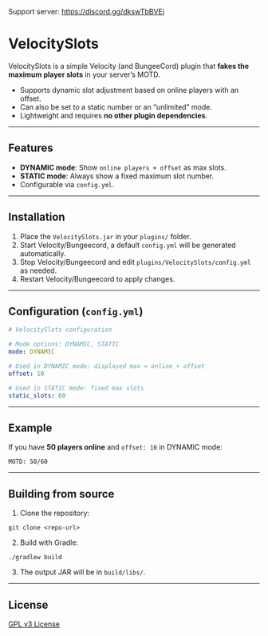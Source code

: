 Support server: https://discord.gg/dkswTbBVEj

# VelocitySlots

VelocitySlots is a simple Velocity (and BungeeCord) plugin that **fakes the maximum player slots** in your server’s MOTD.

* Supports dynamic slot adjustment based on online players with an offset.
* Can also be set to a static number or an “unlimited” mode.
* Lightweight and requires **no other plugin dependencies**.

---

## Features

* **DYNAMIC mode**: Show `online players + offset` as max slots.
* **STATIC mode**: Always show a fixed maximum slot number.
* Configurable via `config.yml`.

---

## Installation

1. Place the `VelocitySlots.jar` in your `plugins/` folder.
2. Start Velocity/Bungeecord, a default `config.yml` will be generated automatically.
3. Stop Velocity/Bungeecord and edit `plugins/VelocitySlots/config.yml` as needed.
4. Restart Velocity/Bungeecord to apply changes.

---

## Configuration (`config.yml`)

```yaml
# VelocitySlots configuration

# Mode options: DYNAMIC, STATIC
mode: DYNAMIC

# Used in DYNAMIC mode: displayed max = online + offset
offset: 10

# Used in STATIC mode: fixed max slots
static_slots: 60
```

---

## Example

If you have **50 players online** and `offset: 10` in DYNAMIC mode:

```
MOTD: 50/60
```

---

## Building from source

1. Clone the repository:

```
git clone <repo-url>
```

2. Build with Gradle:

```
./gradlew build
```

3. The output JAR will be in `build/libs/`.

---

## License

[GPL v3 License](LICENSE)